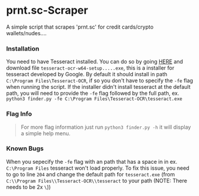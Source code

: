 # prnt.sc-Scraper
A simple script that scrapes 'prnt.sc' for credit cards/crypto wallets/nudes....
### Installation
You need to have Tesseract installed. You can do so by going [HERE](https://github.com/UB-Mannheim/tesseract/wiki) and download file `tesseract-ocr-w64-setup.....exe`, this is a installer for tesseract developed by Google. By default it should install in path `C:\Program Files\Tesseract-OCR`, if so you don't have to specify the `-fe` flag when running the script.
If the installer didn't install tesseract at the default path, you will need to provide the `-fe` flag followed by the full path, ex. `python3 finder.py -fe C:\Program Files\Tesseract-OCR\tesseract.exe`
### Flag Info
> For more flag information just run `python3 finder.py -h` it will display a simple help menu.
### Known Bugs
When you sepecify the `-fe` flag with an path that has a space in in ex. `C:\Program Files` tesseract won't load properly. To fix this issue, you need to go to line `204` and change the default path for `tesseract.exe` (from `C:\\Program Files\\Tesseract-OCR\\tesseract` to your path (NOTE: There needs to be 2x `\`))
